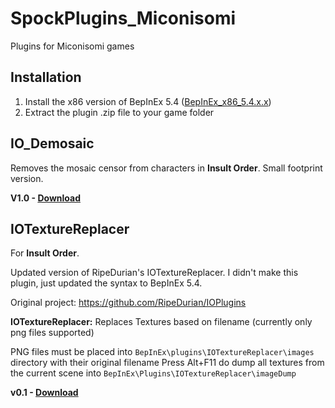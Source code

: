 # SpockPlugins_Miconisomi

Plugins for Miconisomi games

## Installation

1. Install the x86 version of BepInEx 5.4 ([BepInEx_x86_5.4.x.x](https://github.com/BepInEx/BepInEx/releases))
2. Extract the plugin .zip file to your game folder

## IO_Demosaic
Removes the mosaic censor from characters in **Insult Order**. Small footprint version.

**V1.0 - [Download](https://github.com/SpockBauru/SpockPlugins_Miconisomi/releases/tag/r1)**

## IOTextureReplacer

For **Insult Order**.

Updated version of RipeDurian's IOTextureReplacer. I didn't make this plugin, just updated the syntax to BepInEx 5.4. 

Original project: https://github.com/RipeDurian/IOPlugins

**IOTextureReplacer:** Replaces Textures based on filename (currently only png files supported)

PNG files must be placed into `BepInEx\plugins\IOTextureReplacer\images` directory with their original filename
Press Alt+F11 do dump all textures from the current scene into `BepInEx\Plugins\IOTextureReplacer\imageDump`

**v0.1 - [Download](https://github.com/SpockBauru/SpockPlugins_Miconisomi/releases/tag/r2)**
